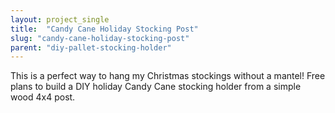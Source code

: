 ```yaml
---
layout: project_single
title:  "Candy Cane Holiday Stocking Post"
slug: "candy-cane-holiday-stocking-post"
parent: "diy-pallet-stocking-holder"
---
```

This is a perfect way to hang my Christmas stockings without a mantel! Free plans to build a DIY holiday Candy Cane stocking holder from a simple wood 4x4 post.